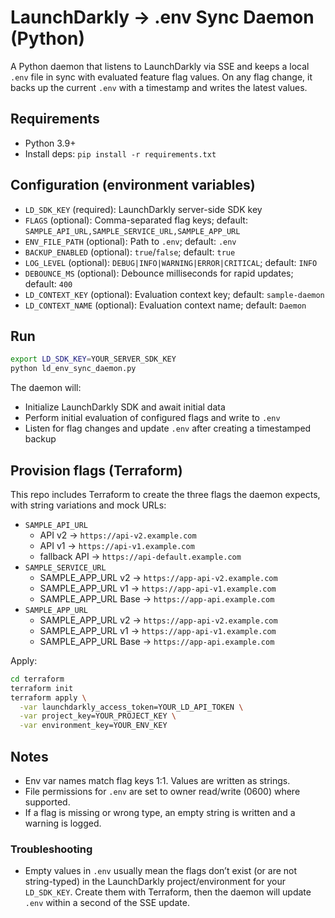 # LaunchDarkly → .env Sync Daemon (Python)

A Python daemon that listens to LaunchDarkly via SSE and keeps a local `.env` file in sync with evaluated feature flag values. On any flag change, it backs up the current `.env` with a timestamp and writes the latest values.

## Requirements

- Python 3.9+
- Install deps: `pip install -r requirements.txt`

## Configuration (environment variables)

- `LD_SDK_KEY` (required): LaunchDarkly server-side SDK key
- `FLAGS` (optional): Comma-separated flag keys; default: `SAMPLE_API_URL,SAMPLE_SERVICE_URL,SAMPLE_APP_URL`
- `ENV_FILE_PATH` (optional): Path to `.env`; default: `.env`
- `BACKUP_ENABLED` (optional): `true`/`false`; default: `true`
- `LOG_LEVEL` (optional): `DEBUG|INFO|WARNING|ERROR|CRITICAL`; default: `INFO`
- `DEBOUNCE_MS` (optional): Debounce milliseconds for rapid updates; default: `400`
- `LD_CONTEXT_KEY` (optional): Evaluation context key; default: `sample-daemon`
- `LD_CONTEXT_NAME` (optional): Evaluation context name; default: `Daemon`

## Run

```bash
export LD_SDK_KEY=YOUR_SERVER_SDK_KEY
python ld_env_sync_daemon.py
```

The daemon will:
- Initialize LaunchDarkly SDK and await initial data
- Perform initial evaluation of configured flags and write to `.env`
- Listen for flag changes and update `.env` after creating a timestamped backup

## Provision flags (Terraform)

This repo includes Terraform to create the three flags the daemon expects, with string variations and mock URLs:

- `SAMPLE_API_URL`
  - API v2 → `https://api-v2.example.com`
  - API v1 → `https://api-v1.example.com`
  - fallback API → `https://api-default.example.com`
- `SAMPLE_SERVICE_URL`
  - SAMPLE_APP_URL v2 → `https://app-api-v2.example.com`
  - SAMPLE_APP_URL v1 → `https://app-api-v1.example.com`
  - SAMPLE_APP_URL Base → `https://app-api.example.com`
- `SAMPLE_APP_URL`
  - SAMPLE_APP_URL v2 → `https://app-api-v2.example.com`
  - SAMPLE_APP_URL v1 → `https://app-api-v1.example.com`
  - SAMPLE_APP_URL Base → `https://app-api.example.com`

Apply:

```bash
cd terraform
terraform init
terraform apply \
  -var launchdarkly_access_token=YOUR_LD_API_TOKEN \
  -var project_key=YOUR_PROJECT_KEY \
  -var environment_key=YOUR_ENV_KEY
```

## Notes

- Env var names match flag keys 1:1. Values are written as strings.
- File permissions for `.env` are set to owner read/write (0600) where supported.
- If a flag is missing or wrong type, an empty string is written and a warning is logged.

### Troubleshooting

- Empty values in `.env` usually mean the flags don’t exist (or are not string-typed) in the LaunchDarkly project/environment for your `LD_SDK_KEY`. Create them with Terraform, then the daemon will update `.env` within a second of the SSE update.


